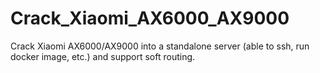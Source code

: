 # Crack_Xiaomi_AX6000_AX9000
Crack Xiaomi AX6000/AX9000 into a standalone server (able to ssh, run docker image, etc.) and support soft routing.
